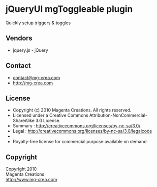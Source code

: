 # jQueryUI mgToggleable plugin #

Quickly setup triggers & toggles

## Vendors

* jquery.js					- jQuery

## Contact ##

* contact@mg-crea.com
* http://mg-crea.com

## License ##

* Copyright (c) 2010 Magenta Creations. All rights reserved.
* Licensed under a Creative Commons Attribution-NonCommercial-ShareAlike 3.0 License.
*  Summary : <http://creativecommons.org/licenses/by-nc-sa/3.0/>
*  Legal : <http://creativecommons.org/licenses/by-nc-sa/3.0/legalcode>
*
* Royalty-free license for commercial purpose available on demand

## Copyright ###

Copyright 2010<br/>
Magenta Creations<br/>
http://www.mg-crea.com<br/>